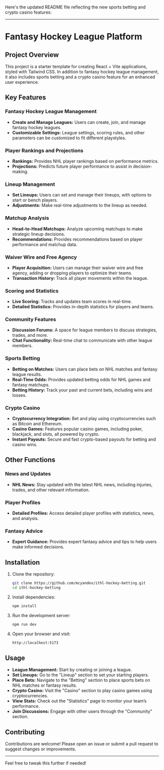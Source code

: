 Here's the updated README file reflecting the new sports betting and crypto casino features:

---

# Fantasy Hockey League Platform

## Project Overview

This project is a starter template for creating React + Vite applications, styled with Tailwind CSS. In addition to fantasy hockey league management, it also includes sports betting and a crypto casino feature for an enhanced user experience.

## Key Features

### Fantasy Hockey League Management

- **Create and Manage Leagues:** Users can create, join, and manage fantasy hockey leagues.
- **Customizable Settings:** League settings, scoring rules, and other parameters can be customized to fit different playstyles.

### Player Rankings and Projections

- **Rankings:** Provides NHL player rankings based on performance metrics.
- **Projections:** Predicts future player performance to assist in decision-making.

### Lineup Management

- **Set Lineups:** Users can set and manage their lineups, with options to start or bench players.
- **Adjustments:** Make real-time adjustments to the lineup as needed.

### Matchup Analysis

- **Head-to-Head Matchups:** Analyze upcoming matchups to make strategic lineup decisions.
- **Recommendations:** Provides recommendations based on player performance and matchup data.

### Waiver Wire and Free Agency

- **Player Acquisition:** Users can manage their waiver wire and free agency, adding or dropping players to optimize their teams.
- **Transaction History:** Track all player movements within the league.

### Scoring and Statistics

- **Live Scoring:** Tracks and updates team scores in real-time.
- **Detailed Statistics:** Provides in-depth statistics for players and teams.

### Community Features

- **Discussion Forums:** A space for league members to discuss strategies, trades, and more.
- **Chat Functionality:** Real-time chat to communicate with other league members.

### Sports Betting

- **Betting on Matches:** Users can place bets on NHL matches and fantasy league results.
- **Real-Time Odds:** Provides updated betting odds for NHL games and fantasy matchups.
- **Betting History:** Track your past and current bets, including wins and losses.

### Crypto Casino

- **Cryptocurrency Integration:** Bet and play using cryptocurrencies such as Bitcoin and Ethereum.
- **Casino Games:** Features popular casino games, including poker, blackjack, and slots, all powered by crypto.
- **Instant Payouts:** Secure and fast crypto-based payouts for betting and casino wins.

## Other Functions

### News and Updates

- **NHL News:** Stay updated with the latest NHL news, including injuries, trades, and other relevant information.

### Player Profiles

- **Detailed Profiles:** Access detailed player profiles with statistics, news, and analysis.

### Fantasy Advice

- **Expert Guidance:** Provides expert fantasy advice and tips to help users make informed decisions.

## Installation

1. Clone the repository:

   ```bash
   git clone https://github.com/mcyandex/ithl-hockey-betting.git
   cd ithl-hockey-betting
   ```

2. Install dependencies:

   ```bash
   npm install
   ```

3. Run the development server:

   ```bash
   npm run dev
   ```

4. Open your browser and visit:
   ```bash
   http://localhost:5173
   ```

## Usage

- **League Management:** Start by creating or joining a league.
- **Set Lineups:** Go to the "Lineup" section to set your starting players.
- **Place Bets:** Navigate to the "Betting" section to place sports bets on NHL matches or fantasy results.
- **Crypto Casino:** Visit the "Casino" section to play casino games using cryptocurrencies.
- **View Stats:** Check out the "Statistics" page to monitor your team’s performance.
- **Join Discussions:** Engage with other users through the "Community" section.

## Contributing

Contributions are welcome! Please open an issue or submit a pull request to suggest changes or improvements.

---

Feel free to tweak this further if needed!
